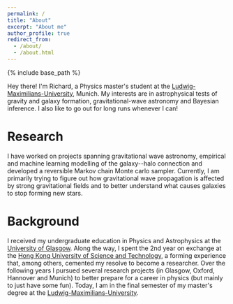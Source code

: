 ```yaml
---
permalink: /
title: "About"
excerpt: "About me"
author_profile: true
redirect_from:
  - /about/
  - /about.html
---
```


{% include base_path %}

Hey there! I'm Richard, a Physics master's student at the [Ludwig-Maximilians-University](https://www.en.uni-muenchen.de/), Munich. My interests are in astrophysical tests of gravity and galaxy formation, gravitational-wave astronomy and Bayesian inference. I also like to go out for long runs whenever I can!


Research
======

I have worked on projects spanning gravitational wave astronomy, empirical and machine learning modelling of the galaxy--halo connection and developed a reversible Markov chain Monte carlo sampler. Currently, I am primarily trying to figure out how gravitational wave propagation is affected by strong gravitational fields and to better understand what causes galaxies to stop forming new stars.


Background
======
I received my undergraduate education in Physics and Astrophysics at the [University of Glasgow](https://www.gla.ac.uk). Along the way, I spent the 2nd year on exchange at the [Hong Kong University of Science and Technology](https://hkust.edu.hk/), a forming experience that, among others, cemented my resolve to become a researcher. Over the following years I pursued several research projects (in Glasgow, Oxford, Hannover and Munich) to better prepare for a career in physics (but mainly to just have some fun). Today, I am in the final semester of my master's degree at the [Ludwig-Maximilians-University](https://www.en.uni-muenchen.de/).
